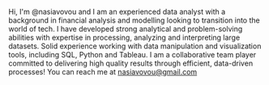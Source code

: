 Hi, I'm @nasiavovou and I am an experienced data analyst with a background in financial analysis and modelling looking to transition into the world of tech. 
I have developed strong analytical and problem-solving abilities with expertise in processing, analyzing and interpreting large datasets.
Solid experience working with data manipulation and visualization tools, including SQL, Python and Tableau.
I am a collaborative team player committed to delivering high quality results through efficient, data-driven processes!
You can reach me at nasiavovou@gmail.com
